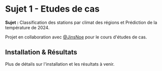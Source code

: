 # Sujet 1 - Etudes de cas
**Sujet :** Classification des stations par climat des régions et Prédiction de la température de 2024.

Projet en collaboration avec [@JinsNoe](https://github.com/JinsNoe) pour le cours d'études de cas.

## Installation & Résultats
Plus de détails sur l'installation et les résultats à venir.